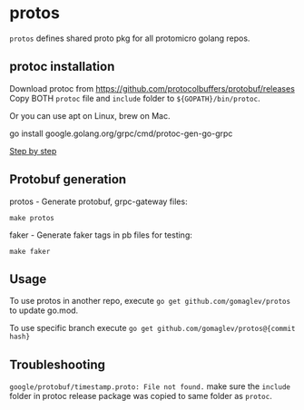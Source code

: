 # protos

`protos` defines shared proto pkg for all protomicro golang repos.

## protoc installation

Download protoc from https://github.com/protocolbuffers/protobuf/releases
Copy BOTH `protoc` file and `include` folder to `${GOPATH}/bin/protoc`.

Or you can use apt on Linux, brew on Mac.

go install google.golang.org/grpc/cmd/protoc-gen-go-grpc

[Step by step](https://gist.github.com/gomaglev/161d1a9e9d4c298556623a5e80221b97)

## Protobuf generation

protos - Generate protobuf, grpc-gateway files:

```shell
make protos
```

faker - Generate faker tags in pb files for testing:

```shell
make faker
```

## Usage

To use protos in another repo, execute
`go get github.com/gomaglev/protos` to update go.mod.

To use specific branch execute
`go get github.com/gomaglev/protos@{commit hash}`

## Troubleshooting

`google/protobuf/timestamp.proto: File not found.`
make sure the `include` folder in protoc release package was copied to same folder as `protoc`.
